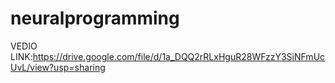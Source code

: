 # neuralprogramming
VEDIO LINK:https://drive.google.com/file/d/1a_DQQ2rRLxHguR28WFzzY3SiNFmUcUvL/view?usp=sharing
